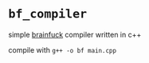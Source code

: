 # `bf_compiler`

simple [brainfuck](https://en.wikipedia.org/wiki/Brainfuck) compiler
written in c++

compile with `g++ -o bf main.cpp`

